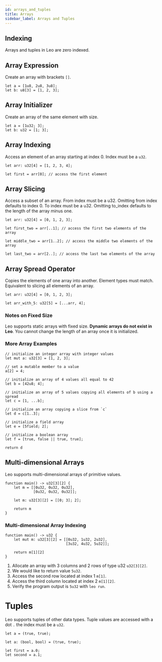 ```yaml
---
id: arrays_and_tuples
title: Arrays
sidebar_label: Arrays and Tuples
---
```


## Indexing
Arrays and tuples in Leo are zero indexed.

## Array Expression
Create an array with brackets `[]`.

```leo
let a = [1u8, 2u8, 3u8];
let b: u8[3] = [1, 2, 3];
```

## Array Initializer
Create an array of the same element with size.

```leo
let a = [1u32; 3];
let b: u32 = [1; 3];
```

## Array Indexing

Access an element of an array starting at index 0. Index must be a `u32`.
```leo
let arr: u32[4] = [1, 2, 3, 4];

let first = arr[0]; // access the first element
```

## Array Slicing
Access a subset of an array. 
From index must be a u32. Omitting from index defaults to index 0.
To index must be a u32. Omitting to_index defaults to the length of the array minus one.

```leo
let arr: u32[4] = [0, 1, 2, 3];

let first_two = arr[..1]; // access the first two elements of the array

let middle_two = arr[1..2]; // access the middle two elements of the array

let last_two = arr[2..]; // access the last two elements of the array
```

## Array Spread Operator
Copies the elements of one array into another. Element types must match.
Equivalent to slicing all elements of an array.

```leo
let arr: u32[4] = [0, 1, 2, 3];

let arr_with_5: u32[5] = [...arr, 4];
```

### Notes on Fixed Size
Leo supports static arrays with fixed size. 
**Dynamic arrays do not exist in Leo**. 
You cannot change the length of an array once it is initialized.

### More Array Examples

```leo
// initialize an integer array with integer values
let mut a: u32[3] = [1, 2, 3];

// set a mutable member to a value
a[2] = 4;

// initialize an array of 4 values all equal to 42
let b = [42u8; 4];

// initialize an array of 5 values copying all elements of b using a spread
let c = [1, ...b];

// initialize an array copying a slice from `c`
let d = c[1..3];

// initialize a field array
let e = [5field; 2];

// initialize a boolean array
let f = [true, false || true, true];

return d
```

## Multi-dimensional Arrays

Leo supports multi-dimensional arrays of primitive values.

```leo
function main() -> u32[3][2] {
    let m = [[0u32, 0u32, 0u32], 
             [0u32, 0u32, 0u32]];

    let m: u32[3][2] = [[0; 3]; 2];

    return m
}
```

### Multi-dimensional Array Indexing

```leo
function main() -> u32 {
    let mut m: u32[3][2] = [[0u32, 1u32, 2u32],
                            [3u32, 4u32, 5u32]];

    return m[1][2]
}
```
1. Allocate an array with 3 columns and 2 rows of type u32 `u32[3][2]`. 
2. We would like to return value `5u32`.
3. Access the second row located at index 1 `m[1]`.
4. Access the third column located at index 2 `m[1][2]`.
5. Verify the program output is `5u32` with `leo run`.

# Tuples
Leo supports tuples of other data types.
Tuple values are accessed with a dot `.` the index must be a `u32`.

```leo
let a = (true, true);

let a: (bool, bool) = (true, true);

let first = a.0;
let second = a.1;
```
